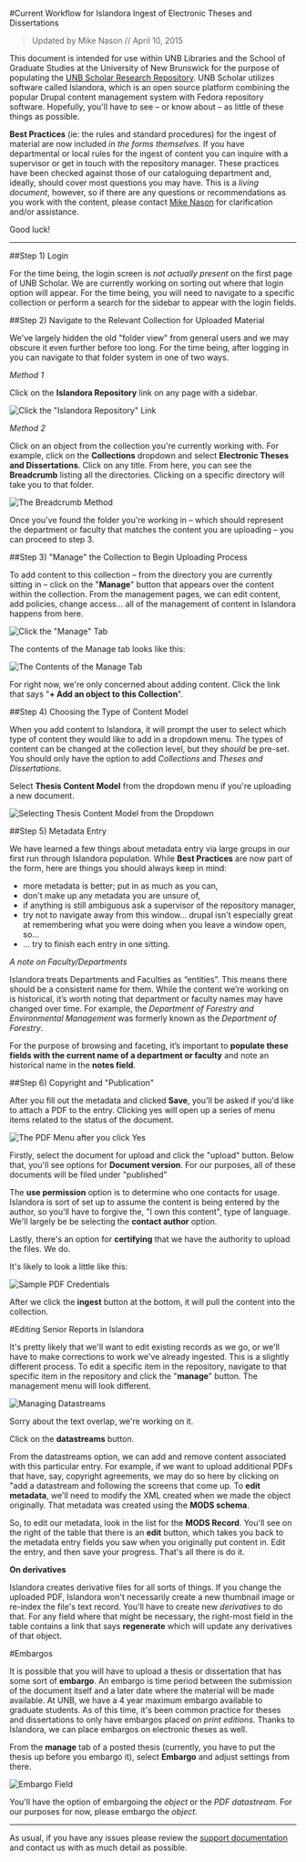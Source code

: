 #Current Workflow for Islandora Ingest of Electronic Theses and Dissertations

> Updated by Mike Nason // April 10, 2015

This document is intended for use within UNB Libraries and the School of Graduate Studies at the University of New Brunswick for the purpose of populating the [UNB Scholar Research Repository](http://unbscholar.lib.unb.ca). UNB Scholar utilizes software called Islandora, which is an open source platform combining the popular Drupal content management system with Fedora repository software. Hopefully, you'll have to see – or know about – as little of these things as possible. 

**Best Practices** (ie: the rules and standard procedures) for the ingest of material are now included *in the forms themselves*. If you have departmental or local rules for the ingest of content you can inquire with a supervisor or get in touch with the repository manager. These practices have been checked against those of our cataloguing department and, ideally, should cover most questions you may have. This is a *living document*, however, so if there are any questions or recommendations as you work with the content, please contact [Mike Nason](mailto:michael.nason@gmail.com) for clarification and/or assistance. 

Good luck!

<hr>

##Step 1) Login

For the time being, the login screen is *not actually present* on the first page of UNB Scholar. We are currently working on sorting out where that login option will appear. For the time being, you will need to navigate to a specific collection or perform a search for the sidebar to appear with the login fields. 

##Step 2) Navigate to the Relevant Collection for Uploaded Material

We've largely hidden the old "folder view" from general users and we may obscure it even further before too long. For the time being, after logging in you can navigate to that folder system in one of two ways.

*Method 1*

Click on the **Islandora Repository** link on any page with a sidebar. 

![Click the "Islandora Repository" Link](https://raw.githubusercontent.com/unb-libraries/unbscholar-docs/master/images/thesis01.png)

*Method 2*

Click on an object from the collection you're currently working with. For example, click on the **Collections** dropdown and select **Electronic Theses and Dissertations**. Click on any title. From here, you can see the **Breadcrumb** listing all the directories. Clicking on a specific directory will take you to that folder. 

![The Breadcrumb Method](https://raw.githubusercontent.com/unb-libraries/unbscholar-docs/master/images/thesis02.png)

Once you've found the folder you're working in – which should represent the department or faculty that matches the content you are uploading – you can proceed to step 3. 

##Step 3) "Manage" the Collection to Begin Uploading Process

To add content to this collection – from the directory you are currently sitting in – click on the "**Manage**" button that appears over the content within the collection. From the management pages, we can edit content, add policies, change access... all of the management of content in Islandora happens from here.  

![Click the "Manage" Tab](https://raw.githubusercontent.com/unb-libraries/unbscholar-docs/master/images/thesis03.png)

The contents of the Manage tab looks like this: 

![The Contents of the Manage Tab](https://raw.githubusercontent.com/unb-libraries/unbscholar-docs/master/images/thesis04.png)

For right now, we're only concerned about adding content. Click the link that says "**+ Add an object to this Collection**". 

##Step 4) Choosing the Type of Content Model

When you add content to Islandora, it will prompt the user to select which type of content they would like to add in a dropdown menu. The types of content can be changed at the collection level, but they *should* be pre-set. You should only have the option to add *Collections* and *Theses and Dissertations*. 

Select **Thesis Content Model** from the dropdown menu if you're uploading a new document.  

![Selecting Thesis Content Model from the Dropdown](https://raw.githubusercontent.com/unb-libraries/unbscholar-docs/master/images/thesis05.png)

##Step 5) Metadata Entry

We have learned a few things about metadata entry via large groups in our first run through Islandora population. While **Best Practices** are now part of the form, here are things you should always keep in mind: 

- more metadata is better; put in as much as you can,
- don't make up any metadata you are unsure of,
- if anything is still ambiguous ask a supervisor of the repository manager,
- try not to navigate away from this window... drupal isn't especially great at remembering what you were doing when you leave a window open, so...
- ... try to finish each entry in one sitting. 

*A note on Faculty/Departments*

Islandora treats Departments and Faculties as “entities”. This means there should be a consistent name for them. While the content we’re working on is historical, it’s worth noting that department or faculty names may have changed over time. For example, the *Department of Forestry and Environmental Management* was formerly known as the *Department of Forestry*. 

For the purpose of browsing and faceting, it’s important to **populate these fields with the current name of a department or faculty** and note an historical name in the **notes field**. 

##Step 6) Copyright and "Publication"

After you fill out the metadata and clicked **Save**, you'll be asked if you'd like to attach a PDF to the entry. Clicking yes will open up a series of menu items related to the status of the document. 

![The PDF Menu after you click **Yes**](https://raw.githubusercontent.com/unb-libraries/unbscholar-docs/master/images/thesis06.png)

Firstly, select the document for upload and click the "upload" button. Below that, you'll see options for **Document version**. For our purposes, all of these documents will be filed under "published"

The **use permission** option is to determine who one contacts for usage. Islandora is sort of set up to assume the content is being entered by the author, so you'll have to forgive the, "I own this content", type of language. We'll largely be be selecting the **contact author** option. 

Lastly, there's an option for **certifying** that we have the authority to upload the files. We do. 

It's likely to look a little like this:

![Sample PDF Credentials](https://raw.githubusercontent.com/unb-libraries/unbscholar-docs/master/images/thesis07.png)

After we click the **ingest** button at the bottom, it will pull the content into the collection. 

#Editing Senior Reports in Islandora

It's pretty likely that we'll want to edit existing records as we go, or we'll have to make corrections to work we've already ingested. This is a slightly different process. To edit a specific item in the repository, navigate to that specific item in the repository and click the "**manage**" button. The management menu will look different.

![Managing Datastreams](https://raw.githubusercontent.com/unb-libraries/unbscholar-docs/master/images/thesis08.png)

Sorry about the text overlap, we're working on it. 

Click on the **datastreams** button. 

From the datastreams option, we can add and remove content associated with this particular entry. For example, if we want to upload additional PDFs that have, say, copyright agreements, we may do so here by clicking on "add a datastream and following the screens that come up. To **edit metadata**, we'll need to modify the XML created when we made the object originally. That metadata was created using the **MODS schema**. 

So, to edit our metadata, look in the list for the **MODS Record**. You'll see on the right of the table that there is an **edit** button, which takes you back to the metadata entry fields you saw when you originally put content in. Edit the entry, and then save your progress. That's all there is do it. 

**On derivatives**

Islandora creates derivative files for all sorts of things. If you change the uploaded PDF, Islandora won't necessarily create a new thumbnail image or re-index the file's text record. You'll have to create new *derivatives* to do that. For any field where that might be necessary, the right-most field in the table contains a link that says **regenerate** which will update any derivatives of that object. 

#Embargos

It is possible that you will have to upload a thesis or dissertation that has some sort of **embargo**. An embargo is time period between the submission of the document itself and a later date where the material will be made available. At UNB, we have a 4 year maximum embargo available to graduate students. As of this time, it's been common practice for theses and dissertations to only have embargos placed on *print editions*. Thanks to Islandora, we can place embargos on electronic theses as well. 

From the **manage** tab of a posted thesis (currently, you have to put the thesis up before you embargo it), select **Embargo** and adjust settings from there.  

![Embargo Field](https://raw.githubusercontent.com/unb-libraries/unbscholar-docs/master/images/thesis09.png)

You'll have the option of embargoing the *object* or the *PDF datastream*. For our purposes for now, please embargo the *object*. 

<hr />

As usual, if you have any issues please review the [support documentation](https://github.com/unb-libraries/unbscholar-docs/blob/master/support.md) and contact us with as much detail as possible.